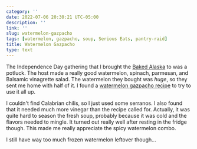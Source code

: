 ```yaml
---
category: ''
date: 2022-07-06 20:30:21 UTC-05:00
description: ''
link: ''
slug: watermelon-gazpacho
tags: [watermelon, gazpacho, soup, Serious Eats, pantry-raid]
title: Watermelon Gazpacho
type: text
---
```

The Independence Day gathering that I brought the [Baked Alaska](link://slug/practical-baked-alaska) to was a potluck.
The host made a really good watermelon, spinach, parmesan, and Balsamic vinagrette salad.
The watermelon they bought was _huge_, so they sent me home with half of it.
I found a [watermelon gazpacho recipe](https://www.seriouseats.com/watermelon-gazpacho-with-calabrian-chili-crema) to try to use it all up.

I couldn't find Calabrian chilis, so I just used some serranos.
I also found that it needed much more vinegar than the recipe called for.
Actually, it was quite hard to season the fresh soup, probably because it was cold and the flavors needed to mingle.
It turned out really well after resting in the fridge though.
This made me really appreciate the spicy watermelon combo.

I still have way too much frozen watermelon leftover though...
